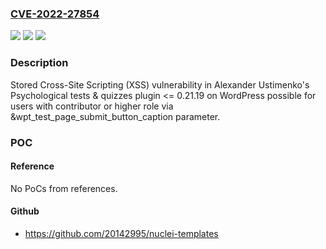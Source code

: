 ### [CVE-2022-27854](https://cve.mitre.org/cgi-bin/cvename.cgi?name=CVE-2022-27854)
![](https://img.shields.io/static/v1?label=Product&message=Psychological%20tests%20%26%20quizzes%20(WordPress%20plugin)&color=blue)
![](https://img.shields.io/static/v1?label=Version&message=%3C%3D%200.21.19%3C%3D%200.21.19%20&color=brighgreen)
![](https://img.shields.io/static/v1?label=Vulnerability&message=CWE-79%20Cross-site%20Scripting%20(XSS)&color=brighgreen)

### Description

Stored Cross-Site Scripting (XSS) vulnerability in Alexander Ustimenko's Psychological tests & quizzes plugin <= 0.21.19 on WordPress possible for users with contributor or higher role via &wpt_test_page_submit_button_caption parameter.

### POC

#### Reference
No PoCs from references.

#### Github
- https://github.com/20142995/nuclei-templates


